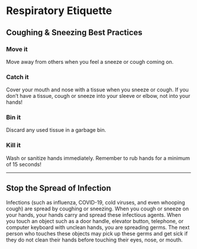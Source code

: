 # Respiratory Etiquette

## Coughing & Sneezing Best Practices

### Move it
Move away from others when you feel a sneeze or cough coming on.

### Catch it
Cover your mouth and nose with a tissue when you sneeze or cough. If you don’t have a tissue, cough or sneeze into your sleeve or elbow, not into your hands!

### Bin it
Discard any used tissue in a garbage bin.

### Kill it
Wash or sanitize hands immediately. Remember to rub hands for a minimum of 15 seconds!

----

## Stop the Spread of Infection
Infections (such as influenza, COVID-19, cold viruses, and even whooping cough) are spread by coughing or sneezing. When you cough or sneeze on your hands, your hands carry and spread these infectious agents. When you touch an object such as a door handle, elevator button, telephone, or computer keyboard with unclean hands, you are spreading germs. The next person who touches these objects may pick up these germs and get sick if they do not clean their hands before touching their eyes, nose, or mouth.